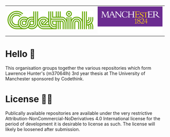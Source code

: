 <table align="center" cellspacing="0" cellpadding="0" style="border-collapse: collapse; border: none;">
    <tr>
        <td align="center"><img src="/images/codethink-logo.svg" alt="some text" style="border: none;"></td>
        <td align="center"><img src="/images/TAB_col_background.png" alt="some text" style="border: none;"></td>
    </tr>
</table>

# Hello 🥳
This organisation groups together the various repositories which form Lawrence Hunter's (m37064lh) 3rd year thesis at The University of Manchester sponsored by Codethink.

# License 🧑‍⚖️
Publically available repositories are available under the very restrictive Attribution-NonCommercial-NoDerivatives 4.0 International license for the period of development it is desirable to license as such. The license will likely be loosened after submission.
